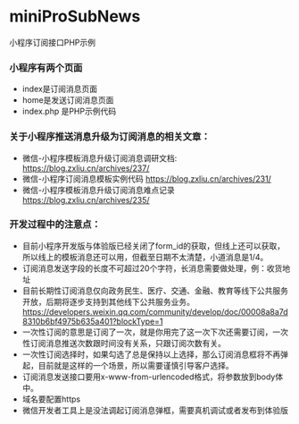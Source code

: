 # miniProSubNews
小程序订阅接口PHP示例

<h3>小程序有两个页面</h3>

  * index是订阅消息页面
  * home是发送订阅消息页面
  * index.php 是PHP示例代码


<h3>关于小程序推送消息升级为订阅消息的相关文章：</h3>

  * 微信-小程序模板消息升级订阅消息调研文档: https://blog.zxliu.cn/archives/237/
  * 微信-小程序订阅消息模板实例代码   https://blog.zxliu.cn/archives/231/
  * 微信-小程序模板消息升级订阅消息难点记录 https://blog.zxliu.cn/archives/235/



<h3>开发过程中的注意点：</h3>

  * 目前小程序开发版与体验版已经关闭了form_id的获取，但线上还可以获取，所以线上的模板消息还可以用，但截至日期不太清楚，小道消息是1/4。
  * 订阅消息发送字段的长度不可超过20个字符，长消息需要做处理，例：收货地址
  * 目前长期性订阅消息仅向政务民生、医疗、交通、金融、教育等线下公共服务开放，后期将逐步支持到其他线下公共服务业务。
  https://developers.weixin.qq.com/community/develop/doc/00008a8a7d8310b6bf4975b635a401?blockType=1
  * 一次性订阅的意思是订阅了一次，就是你用完了这一次下次还需要订阅，一次性订阅消息推送次数跟时间没有关系，只跟订阅次数有关。
  * 一次性订阅选择时，如果勾选了总是保持以上选择，那么订阅消息框将不再弹起，目前就是这样的一个场景，所以需要谨慎引导客户选择。
  * 订阅消息发送接口要用x-www-from-urlencoded格式，将参数放到body体中。
  * 域名要配置https
  * 微信开发者工具上是没法调起订阅消息弹框，需要真机调试或者发布到体验版
 
